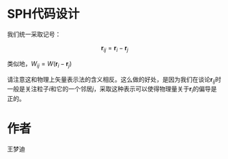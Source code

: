 # SPH代码设计

我们统一采取记号：

$$\bm{r}_{ij}=\bm{r}_i-\bm{r}_j$$

类似地，$W_{ij}=W(\bm{r}_i-\bm{r}_j)$

请注意这和物理上矢量表示法的含义相反。这么做的好处，是因为我们在谈论$\bm{r}_{ij}$时一般是关注粒子$i$和它的一个邻居$j$，采取这种表示可以使得物理量关于$\bm{r}_i$的偏导是正的。

# 作者
王梦迪
